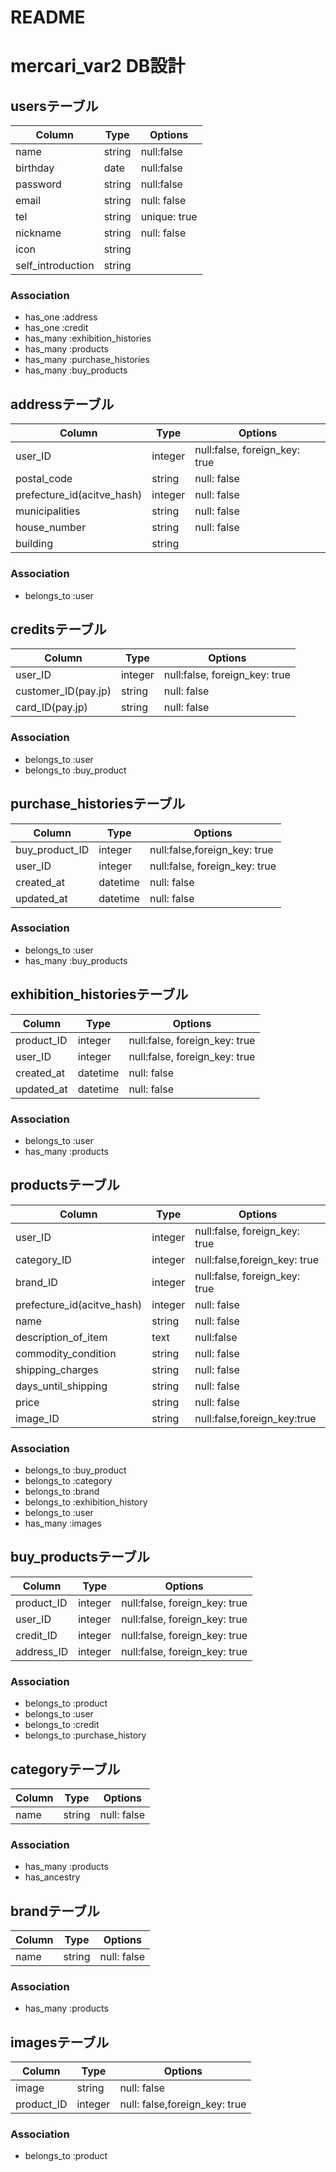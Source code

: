 # README
# mercari_var2 DB設計
## usersテーブル
|Column|Type|Options|
|------|----|-------|
|name|string|null:false|
|birthday|date|null:false|
|password|string|null:false|
|email|string|null: false|
|tel|string|unique: true|
|nickname|string|null: false|
|icon|string||
|self_introduction|string||

### Association
- has_one :address
- has_one :credit
- has_many :exhibition_histories
- has_many :products
- has_many :purchase_histories
- has_many :buy_products


## addressテーブル
|Column|Type|Options|
|------|----|-------|
|user_ID|integer|null:false, foreign_key: true|
|postal_code|string|null: false|
|prefecture_id(acitve_hash)|integer|null: false|
|municipalities|string|null: false|
|house_number|string|null: false|
|building|string||

### Association
- belongs_to :user


## creditsテーブル
|Column|Type|Options|
|------|----|-------|
|user_ID|integer|null:false, foreign_key: true|
|customer_ID(pay.jp)|string|null: false|
|card_ID(pay.jp)|string|null: false|

### Association
- belongs_to :user
- belongs_to :buy_product


## purchase_historiesテーブル
|Column|Type|Options|
|------|----|-------|
|buy_product_ID|integer|null:false,foreign_key: true|
|user_ID|integer|null:false, foreign_key: true|
|created_at|datetime|null: false|
|updated_at|datetime|null: false|

### Association
- belongs_to :user
- has_many :buy_products


## exhibition_historiesテーブル
|Column|Type|Options|
|------|----|-------|
|product_ID|integer|null:false, foreign_key: true|
|user_ID|integer|null:false, foreign_key: true|
|created_at|datetime|null: false|
|updated_at|datetime|null: false|

### Association
- belongs_to :user
- has_many :products


## productsテーブル
|Column|Type|Options|
|------|----|-------|
|user_ID|integer|null:false, foreign_key: true|
|category_ID|integer|null:false,foreign_key: true|
|brand_ID|integer|null:false, foreign_key: true|
|prefecture_id(acitve_hash)|integer|null: false|
|name|string|null: false|
|description_of_item|text|null:false|
|commodity_condition|string|null: false|
|shipping_charges|string|null: false|
|days_until_shipping|string|null: false|
|price|string|null: false|
|image_ID|string|null:false,foreign_key:true|

### Association
- belongs_to :buy_product
- belongs_to :category
- belongs_to :brand
- belongs_to :exhibition_history
- belongs_to :user
- has_many :images


## buy_productsテーブル
|Column|Type|Options|
|------|----|-------|
|product_ID|integer|null:false, foreign_key: true|
|user_ID|integer|null:false, foreign_key: true|
|credit_ID|integer|null:false, foreign_key: true|
|address_ID|integer|null:false, foreign_key: true|

### Association
- belongs_to :product
- belongs_to :user
- belongs_to :credit
- belongs_to :purchase_history


## categoryテーブル
|Column|Type|Options|
|------|----|-------|
|name|string|null: false|

### Association
- has_many :products
- has_ancestry


## brandテーブル
|Column|Type|Options|
|------|----|-------|
|name|string|null: false|

### Association
- has_many :products


## imagesテーブル
|Column|Type|Options|
|------|----|-------|
|image|string|null: false|
|product_ID|integer|null: false,foreign_key: true|


### Association
- belongs_to :product
